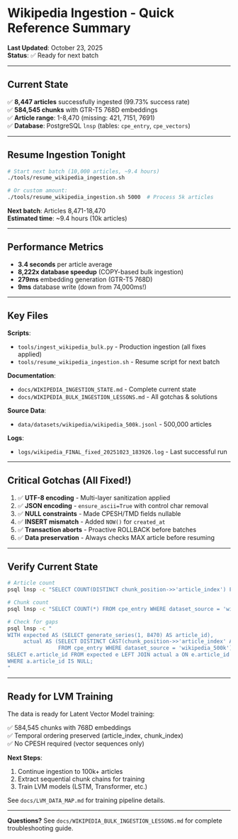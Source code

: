 # Wikipedia Ingestion - Quick Reference Summary

**Last Updated**: October 23, 2025  
**Status**: ✅ Ready for next batch

---

## Current State

✅ **8,447 articles** successfully ingested (99.73% success rate)  
✅ **584,545 chunks** with GTR-T5 768D embeddings  
✅ **Article range**: 1-8,470 (missing: 421, 7151, 7691)  
✅ **Database**: PostgreSQL `lnsp` (tables: `cpe_entry`, `cpe_vectors`)

---

## Resume Ingestion Tonight

```bash
# Start next batch (10,000 articles, ~9.4 hours)
./tools/resume_wikipedia_ingestion.sh

# Or custom amount:
./tools/resume_wikipedia_ingestion.sh 5000  # Process 5k articles
```

**Next batch**: Articles 8,471-18,470  
**Estimated time**: ~9.4 hours (10k articles)

---

## Performance Metrics

- **3.4 seconds** per article average
- **8,222x database speedup** (COPY-based bulk ingestion)
- **279ms** embedding generation (GTR-T5 768D)
- **9ms** database write (down from 74,000ms!)

---

## Key Files

**Scripts**:
- `tools/ingest_wikipedia_bulk.py` - Production ingestion (all fixes applied)
- `tools/resume_wikipedia_ingestion.sh` - Resume script for next batch

**Documentation**:
- `docs/WIKIPEDIA_INGESTION_STATE.md` - Complete current state
- `docs/WIKIPEDIA_BULK_INGESTION_LESSONS.md` - All gotchas & solutions

**Source Data**:
- `data/datasets/wikipedia/wikipedia_500k.jsonl` - 500,000 articles

**Logs**:
- `logs/wikipedia_FINAL_fixed_20251023_183926.log` - Last successful run

---

## Critical Gotchas (All Fixed!)

1. ✅ **UTF-8 encoding** - Multi-layer sanitization applied
2. ✅ **JSON encoding** - `ensure_ascii=True` with control char removal
3. ✅ **NULL constraints** - Made CPESH/TMD fields nullable
4. ✅ **INSERT mismatch** - Added `NOW()` for `created_at`
5. ✅ **Transaction aborts** - Proactive ROLLBACK before batches
6. ✅ **Data preservation** - Always checks MAX article before resuming

---

## Verify Current State

```bash
# Article count
psql lnsp -c "SELECT COUNT(DISTINCT chunk_position->>'article_index') FROM cpe_entry WHERE dataset_source = 'wikipedia_500k';"

# Chunk count
psql lnsp -c "SELECT COUNT(*) FROM cpe_entry WHERE dataset_source = 'wikipedia_500k';"

# Check for gaps
psql lnsp -c "
WITH expected AS (SELECT generate_series(1, 8470) AS article_id),
     actual AS (SELECT DISTINCT CAST(chunk_position->>'article_index' AS INTEGER) AS article_id 
                FROM cpe_entry WHERE dataset_source = 'wikipedia_500k')
SELECT e.article_id FROM expected e LEFT JOIN actual a ON e.article_id = a.article_id 
WHERE a.article_id IS NULL;
"
```

---

## Ready for LVM Training

The data is ready for Latent Vector Model training:

✅ 584,545 chunks with 768D embeddings  
✅ Temporal ordering preserved (article_index, chunk_index)  
✅ No CPESH required (vector sequences only)

**Next Steps**:
1. Continue ingestion to 100k+ articles
2. Extract sequential chunk chains for training
3. Train LVM models (LSTM, Transformer, etc.)

See `docs/LVM_DATA_MAP.md` for training pipeline details.

---

**Questions?** See `docs/WIKIPEDIA_BULK_INGESTION_LESSONS.md` for complete troubleshooting guide.

